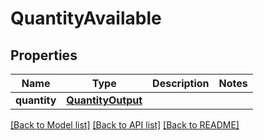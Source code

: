 # QuantityAvailable

## Properties
Name | Type | Description | Notes
------------ | ------------- | ------------- | -------------
**quantity** | [**QuantityOutput**](QuantityOutput.md) |  | 

[[Back to Model list]](../README.md#documentation-for-models) [[Back to API list]](../README.md#documentation-for-api-endpoints) [[Back to README]](../README.md)

